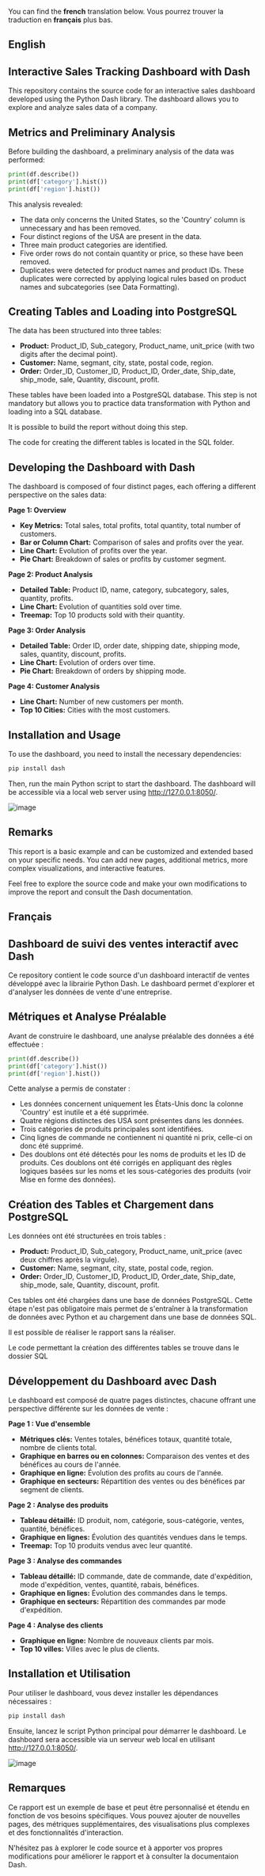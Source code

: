 You can find the **french** translation below.
Vous pourrez trouver la traduction en **français** plus bas.

## English

## Interactive Sales Tracking Dashboard with Dash

This repository contains the source code for an interactive sales dashboard developed using the Python Dash library. The dashboard allows you to explore and analyze sales data of a company.

## Metrics and Preliminary Analysis

Before building the dashboard, a preliminary analysis of the data was performed:

```python
print(df.describe())
print(df['category'].hist())
print(df['region'].hist())
```

This analysis revealed:

- The data only concerns the United States, so the 'Country' column is unnecessary and has been removed.
- Four distinct regions of the USA are present in the data.
- Three main product categories are identified.
- Five order rows do not contain quantity or price, so these have been removed.
- Duplicates were detected for product names and product IDs. These duplicates were corrected by applying logical rules based on product names and subcategories (see Data Formatting).

## Creating Tables and Loading into PostgreSQL

The data has been structured into three tables:

- **Product:** Product_ID, Sub_category, Product_name, unit_price (with two digits after the decimal point).
- **Customer:** Name, segmant, city, state, postal code, region.
- **Order:** Order_ID, Customer_ID, Product_ID, Order_date, Ship_date, ship_mode, sale, Quantity, discount, profit.

These tables have been loaded into a PostgreSQL database. This step is not mandatory but allows you to practice data transformation with Python and loading into a SQL database.

It is possible to build the report without doing this step.

The code for creating the different tables is located in the SQL folder.

## Developing the Dashboard with Dash

The dashboard is composed of four distinct pages, each offering a different perspective on the sales data:

**Page 1: Overview**

- **Key Metrics:** Total sales, total profits, total quantity, total number of customers.
- **Bar or Column Chart:** Comparison of sales and profits over the year.
- **Line Chart:** Evolution of profits over the year.
- **Pie Chart:** Breakdown of sales or profits by customer segment.

**Page 2: Product Analysis**

- **Detailed Table:** Product ID, name, category, subcategory, sales, quantity, profits.
- **Line Chart:** Evolution of quantities sold over time.
- **Treemap:** Top 10 products sold with their quantity.

**Page 3: Order Analysis**

- **Detailed Table:** Order ID, order date, shipping date, shipping mode, sales, quantity, discount, profits.
- **Line Chart:** Evolution of orders over time.
- **Pie Chart:** Breakdown of orders by shipping mode.

**Page 4: Customer Analysis**

- **Line Chart:** Number of new customers per month.
- **Top 10 Cities:** Cities with the most customers.

## Installation and Usage

To use the dashboard, you need to install the necessary dependencies:

```bash
pip install dash
```

Then, run the main Python script to start the dashboard. The dashboard will be accessible via a local web server using http://127.0.0.1:8050/.

![image](https://github.com/user-attachments/assets/26b8cb4e-903f-48e1-8795-a2a61c5a0bf8)


## Remarks

This report is a basic example and can be customized and extended based on your specific needs. You can add new pages, additional metrics, more complex visualizations, and interactive features.

Feel free to explore the source code and make your own modifications to improve the report and consult the Dash documentation.

## Français

## Dashboard de suivi des ventes interactif avec Dash

Ce repository contient le code source d'un dashboard interactif de ventes développé avec la librairie Python Dash. Le dashboard permet d'explorer et d'analyser les données de vente d'une entreprise.

## Métriques et Analyse Préalable

Avant de construire le dashboard, une analyse préalable des données a été effectuée :

```python
print(df.describe())
print(df['category'].hist())
print(df['region'].hist())
```

Cette analyse a permis de constater :

- Les données concernent uniquement les États-Unis donc la colonne 'Country' est inutile et a été supprimée.
- Quatre régions distinctes des USA sont présentes dans les données.
- Trois catégories de produits principales sont identifiées.
- Cinq lignes de commande ne contiennent ni quantité ni prix, celle-ci on donc été supprimé.
- Des doublons ont été détectés pour les noms de produits et les ID de produits. Ces doublons ont été corrigés en appliquant des règles logiques basées sur les noms et les sous-catégories des produits (voir Mise en forme des données).

## Création des Tables et Chargement dans PostgreSQL

Les données ont été structurées en trois tables :

- **Product:** Product_ID, Sub_category, Product_name, unit_price (avec deux chiffres après la virgule).
- **Customer:** Name, segmant, city, state, postal code, region.
- **Order:** Order_ID, Customer_ID, Product_ID, Order_date, Ship_date, ship_mode, sale, Quantity, discount, profit.

Ces tables ont été chargées dans une base de données PostgreSQL. Cette étape n'est pas obligatoire mais permet de s'entraîner à la transformation de données avec Python et au chargement dans une base de données SQL.

Il est possible de réaliser le rapport sans la réaliser.

Le code permettant la création des différentes tables se trouve dans le dossier SQL

## Développement du Dashboard avec Dash

Le dashboard est composé de quatre pages distinctes, chacune offrant une perspective différente sur les données de vente :

**Page 1 : Vue d'ensemble**

- **Métriques clés:** Ventes totales, bénéfices totaux, quantité totale, nombre de clients total.
- **Graphique en barres ou en colonnes:** Comparaison des ventes et des bénéfices au cours de l'année.
- **Graphique en ligne:** Évolution des profits au cours de l'année.
- **Graphique en secteurs:** Répartition des ventes ou des bénéfices par segment de clients.

**Page 2 : Analyse des produits**

- **Tableau détaillé:** ID produit, nom, catégorie, sous-catégorie, ventes, quantité, bénéfices.
- **Graphique en lignes:** Évolution des quantités vendues dans le temps.
- **Treemap:** Top 10 produits vendus avec leur quantité.

**Page 3 : Analyse des commandes**

- **Tableau détaillé:** ID commande, date de commande, date d'expédition, mode d'expédition, ventes, quantité, rabais, bénéfices.
- **Graphique en lignes:** Évolution des commandes dans le temps.
- **Graphique en secteurs:** Répartition des commandes par mode d'expédition.

**Page 4 : Analyse des clients**

- **Graphique en ligne:** Nombre de nouveaux clients par mois.
- **Top 10 villes:** Villes avec le plus de clients.

## Installation et Utilisation

Pour utiliser le dashboard, vous devez installer les dépendances nécessaires :

```bash
pip install dash
```

Ensuite, lancez le script Python principal pour démarrer le dashboard. Le dashboard sera accessible via un serveur web local en utilisant http://127.0.0.1:8050/.

![image](https://github.com/user-attachments/assets/890dab20-c263-4d97-99f1-23cd30e3e422)


## Remarques

Ce rapport est un exemple de base et peut être personnalisé et étendu en fonction de vos besoins spécifiques. Vous pouvez ajouter de nouvelles pages, des métriques supplémentaires, des visualisations plus complexes et des fonctionnalités d'interaction.

N'hésitez pas à explorer le code source et à apporter vos propres modifications pour améliorer le rapport et à consulter la documentaion Dash.
